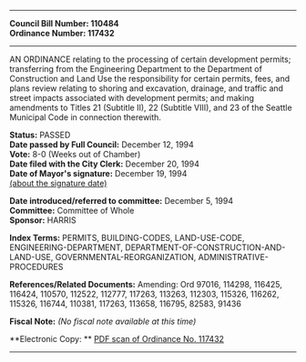 * * * * *  
  
**Council Bill Number: [](#h0)[](#h2)110484**   
**Ordinance Number: 117432**  
  
* * * * *  
  
AN ORDINANCE relating to the processing of certain development permits; transferring from the Engineering Department to the Department of Construction and Land Use the responsibility for certain permits, fees, and plans review relating to shoring and excavation, drainage, and traffic and street impacts associated with development permits; and making amendments to Titles 21 (Subtitle II), 22 (Subtitle VIII), and 23 of the Seattle Municipal Code in connection therewith.  
  
**Status:** PASSED   
**Date passed by Full Council:** December 12, 1994   
**Vote:** 8-0 (Weeks out of Chamber)   
**Date filed with the City Clerk:** December 20, 1994   
**Date of Mayor's signature:** December 19, 1994   
[(about the signature date)](/~public/approvaldate.htm)   
  
  
**Date introduced/referred to committee:** December 5, 1994   
**Committee:** Committee of Whole   
**Sponsor:** HARRIS   
  
**Index Terms:** PERMITS, BUILDING-CODES, LAND-USE-CODE, ENGINEERING-DEPARTMENT, DEPARTMENT-OF-CONSTRUCTION-AND-LAND-USE, GOVERNMENTAL-REORGANIZATION, ADMINISTRATIVE-PROCEDURES  
  
**References/Related Documents:** Amending: Ord 97016, 114298, 116425, 116424, 110570, 112522, 112777, 117263, 113263, 112303, 115326, 116262, 115326, 116744, 110381, 117263, 113658, 116795, 82583, 91436  
  
**Fiscal Note:** *(No fiscal note available at this time)*  
  
**Electronic Copy: ** [PDF scan of Ordinance No. 117432](/~archives/Ordinances/Ord_117432.pdf)  
  
* * * * *  

